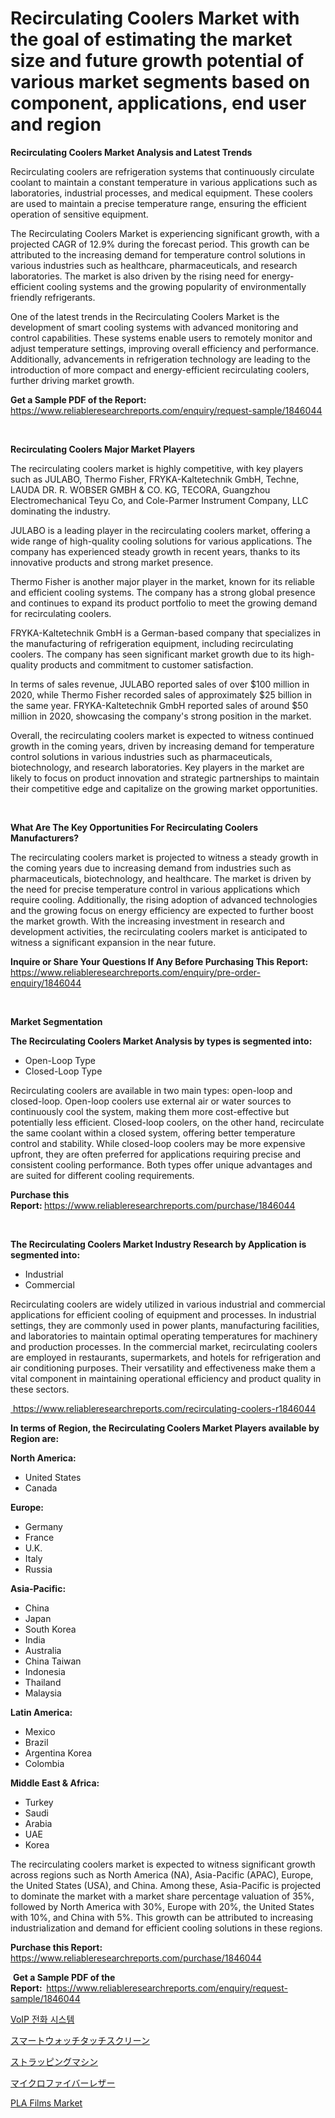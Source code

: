 <p><h1>Recirculating Coolers Market with the goal of estimating the market size and future growth potential of various market segments based on component, applications, end user and region</h1></p><p><strong>Recirculating Coolers Market Analysis and Latest Trends</strong></p>
<p><p>Recirculating coolers are refrigeration systems that continuously circulate coolant to maintain a constant temperature in various applications such as laboratories, industrial processes, and medical equipment. These coolers are used to maintain a precise temperature range, ensuring the efficient operation of sensitive equipment.</p><p>The Recirculating Coolers Market is experiencing significant growth, with a projected CAGR of 12.9% during the forecast period. This growth can be attributed to the increasing demand for temperature control solutions in various industries such as healthcare, pharmaceuticals, and research laboratories. The market is also driven by the rising need for energy-efficient cooling systems and the growing popularity of environmentally friendly refrigerants.</p><p>One of the latest trends in the Recirculating Coolers Market is the development of smart cooling systems with advanced monitoring and control capabilities. These systems enable users to remotely monitor and adjust temperature settings, improving overall efficiency and performance. Additionally, advancements in refrigeration technology are leading to the introduction of more compact and energy-efficient recirculating coolers, further driving market growth.</p></p>
<p><strong>Get a Sample PDF of the Report:&nbsp;</strong> <a href="https://www.reliableresearchreports.com/enquiry/request-sample/1846044">https://www.reliableresearchreports.com/enquiry/request-sample/1846044</a></p>
<p>&nbsp;</p>
<p><strong>Recirculating Coolers Major Market Players</strong></p>
<p><p>The recirculating coolers market is highly competitive, with key players such as JULABO, Thermo Fisher, FRYKA-Kaltetechnik GmbH, Techne, LAUDA DR. R. WOBSER GMBH & CO. KG, TECORA, Guangzhou Electromechanical Teyu Co, and Cole-Parmer Instrument Company, LLC dominating the industry.</p><p>JULABO is a leading player in the recirculating coolers market, offering a wide range of high-quality cooling solutions for various applications. The company has experienced steady growth in recent years, thanks to its innovative products and strong market presence.</p><p>Thermo Fisher is another major player in the market, known for its reliable and efficient cooling systems. The company has a strong global presence and continues to expand its product portfolio to meet the growing demand for recirculating coolers.</p><p>FRYKA-Kaltetechnik GmbH is a German-based company that specializes in the manufacturing of refrigeration equipment, including recirculating coolers. The company has seen significant market growth due to its high-quality products and commitment to customer satisfaction.</p><p>In terms of sales revenue, JULABO reported sales of over $100 million in 2020, while Thermo Fisher recorded sales of approximately $25 billion in the same year. FRYKA-Kaltetechnik GmbH reported sales of around $50 million in 2020, showcasing the company's strong position in the market.</p><p>Overall, the recirculating coolers market is expected to witness continued growth in the coming years, driven by increasing demand for temperature control solutions in various industries such as pharmaceuticals, biotechnology, and research laboratories. Key players in the market are likely to focus on product innovation and strategic partnerships to maintain their competitive edge and capitalize on the growing market opportunities.</p></p>
<p>&nbsp;</p>
<p><strong>What Are The Key Opportunities For Recirculating Coolers Manufacturers?</strong></p>
<p><p>The recirculating coolers market is projected to witness a steady growth in the coming years due to increasing demand from industries such as pharmaceuticals, biotechnology, and healthcare. The market is driven by the need for precise temperature control in various applications which require cooling. Additionally, the rising adoption of advanced technologies and the growing focus on energy efficiency are expected to further boost the market growth. With the increasing investment in research and development activities, the recirculating coolers market is anticipated to witness a significant expansion in the near future.</p></p>
<p><strong>Inquire or Share Your Questions If Any Before Purchasing This Report:</strong> <a href="https://www.reliableresearchreports.com/enquiry/pre-order-enquiry/1846044">https://www.reliableresearchreports.com/enquiry/pre-order-enquiry/1846044</a></p>
<p>&nbsp;</p>
<p><strong>Market Segmentation</strong></p>
<p><strong>The Recirculating Coolers Market Analysis by types is segmented into:</strong></p>
<p><ul><li>Open-Loop Type</li><li>Closed-Loop Type</li></ul></p>
<p><p>Recirculating coolers are available in two main types: open-loop and closed-loop. Open-loop coolers use external air or water sources to continuously cool the system, making them more cost-effective but potentially less efficient. Closed-loop coolers, on the other hand, recirculate the same coolant within a closed system, offering better temperature control and stability. While closed-loop coolers may be more expensive upfront, they are often preferred for applications requiring precise and consistent cooling performance. Both types offer unique advantages and are suited for different cooling requirements.</p></p>
<p><strong>Purchase this Report:&nbsp;</strong><a href="https://www.reliableresearchreports.com/purchase/1846044">https://www.reliableresearchreports.com/purchase/1846044</a></p>
<p>&nbsp;</p>
<p><strong>The Recirculating Coolers Market Industry Research by Application is segmented into:</strong></p>
<p><ul><li>Industrial</li><li>Commercial</li></ul></p>
<p><p>Recirculating coolers are widely utilized in various industrial and commercial applications for efficient cooling of equipment and processes. In industrial settings, they are commonly used in power plants, manufacturing facilities, and laboratories to maintain optimal operating temperatures for machinery and production processes. In the commercial market, recirculating coolers are employed in restaurants, supermarkets, and hotels for refrigeration and air conditioning purposes. Their versatility and effectiveness make them a vital component in maintaining operational efficiency and product quality in these sectors.</p></p>
<p><a href="https://www.reliableresearchreports.com/recirculating-coolers-r1846044">&nbsp;https://www.reliableresearchreports.com/recirculating-coolers-r1846044</a></p>
<p><strong>In terms of Region, the Recirculating Coolers Market Players available by Region are:</strong></p>
<p>
    <p> <strong> North America: </strong>
        <ul>
            <li>United States</li>
            <li>Canada</li>
        </ul>
        </p> 
    <p> <strong> Europe: </strong>
        <ul>
            <li>Germany</li>
            <li>France</li>
            <li>U.K.</li>
            <li>Italy</li>
            <li>Russia</li>
        </ul>
        </p> 
    <p> <strong> Asia-Pacific: </strong>
        <ul>
            <li>China</li>
            <li>Japan</li>
            <li>South Korea</li>
            <li>India</li>
            <li>Australia</li>
            <li>China Taiwan</li>
            <li>Indonesia</li>
            <li>Thailand</li>
            <li>Malaysia</li>
        </ul>
        </p> 
    <p> <strong> Latin America: </strong>
        <ul>
            <li>Mexico</li>
            <li>Brazil</li>
            <li>Argentina Korea</li>
            <li>Colombia</li>
        </ul>
        </p> 
    <p> <strong> Middle East & Africa: </strong>
        <ul>
            <li>Turkey</li>
            <li>Saudi</li>
            <li>Arabia</li>
            <li>UAE</li>
            <li>Korea</li>
        </ul>
    </p>
    </p>
<p><p>The recirculating coolers market is expected to witness significant growth across regions such as North America (NA), Asia-Pacific (APAC), Europe, the United States (USA), and China. Among these, Asia-Pacific is projected to dominate the market with a market share percentage valuation of 35%, followed by North America with 30%, Europe with 20%, the United States with 10%, and China with 5%. This growth can be attributed to increasing industrialization and demand for efficient cooling solutions in these regions.</p></p>
<p><strong>Purchase this Report: </strong><a href="https://www.reliableresearchreports.com/purchase/1846044">https://www.reliableresearchreports.com/purchase/1846044</a></p>
<p>&nbsp;<strong>Get a Sample PDF of the Report:&nbsp;&nbsp;</strong><a href="https://www.reliableresearchreports.com/enquiry/request-sample/1846044">https://www.reliableresearchreports.com/enquiry/request-sample/1846044</a></p>
<p><strong></strong></p>
<p><p><a href="https://medium.com/@enosstark1967/voip-%EC%A0%84%ED%99%94-%EC%8B%9C%EC%8A%A4%ED%85%9C-%EC%8B%9C%EC%9E%A5-%ED%86%B5%EC%B0%B0-%EC%8B%9C%EC%9E%A5-%EB%8F%99%ED%96%A5-%EC%84%B1%EC%9E%A5-2024%EB%85%84%EB%B6%80%ED%84%B0-2031%EB%85%84%EA%B9%8C%EC%A7%80-%EC%98%88%EC%83%81%EB%90%9C-%EC%98%88%EC%B8%A1-6a9200d75d81">VoIP 전화 시스템</a></p><p><a href="https://github.com/andym141978/Market-Research-Report-List-1/blob/main/224048643445.md">スマートウォッチタッチスクリーン</a></p><p><a href="https://medium.com/@rebekaanderson14/%E3%82%B9%E3%83%88%E3%83%A9%E3%83%83%E3%83%94%E3%83%B3%E3%82%B0%E3%83%9E%E3%82%B7%E3%83%B3%E5%B8%82%E5%A0%B4%E3%81%AF-%E5%B8%82%E5%A0%B4%E3%82%B7%E3%82%A7%E3%82%A2-%E3%82%B5%E3%82%A4%E3%82%BA-2031%E5%B9%B4%E3%81%BE%E3%81%A7%E3%81%AE%E4%BA%88%E6%B8%AC%E3%81%AB%E7%84%A6%E7%82%B9%E3%82%92%E5%BD%93%E3%81%A6%E3%81%A6%E3%81%84%E3%81%BE%E3%81%99-034c67c9b114">ストラッピングマシン</a></p><p><a href="https://medium.com/@at15984/%E3%83%9E%E3%82%A4%E3%82%AF%E3%83%AD%E3%83%95%E3%82%A1%E3%82%A4%E3%83%90%E3%83%BC%E3%83%AC%E3%82%B6%E3%83%BC%E5%B8%82%E5%A0%B4%E5%88%86%E6%9E%90-%E3%81%9D%E3%81%AEcagr-%E5%B8%82%E5%A0%B4%E3%82%BB%E3%82%B0%E3%83%A1%E3%83%B3%E3%83%86%E3%83%BC%E3%82%B7%E3%83%A7%E3%83%B3-%E3%81%8A%E3%82%88%E3%81%B3%E3%82%B0%E3%83%AD%E3%83%BC%E3%83%90%E3%83%AB%E7%94%A3%E6%A5%AD%E6%A6%82%E8%A6%81-9831b575467d">マイクロファイバーレザー</a></p><p><a href="https://issuu.com/reportprime-2/docs/pla-films-market-size-2030.pptx">PLA Films Market</a></p></p>